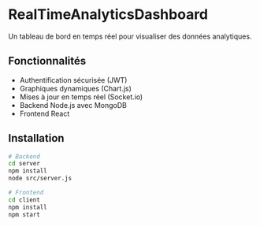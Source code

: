 # RealTimeAnalyticsDashboard
Un tableau de bord en temps réel pour visualiser des données analytiques.

## Fonctionnalités
- Authentification sécurisée (JWT)
- Graphiques dynamiques (Chart.js)
- Mises à jour en temps réel (Socket.io)
- Backend Node.js avec MongoDB
- Frontend React

## Installation
```bash
# Backend
cd server
npm install
node src/server.js

# Frontend
cd client
npm install
npm start
